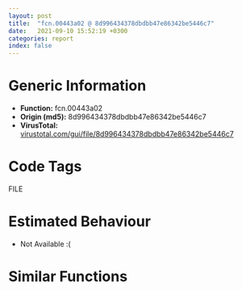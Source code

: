 ```yaml
---
layout: post
title:  "fcn.00443a02 @ 8d996434378dbdbb47e86342be5446c7"
date:   2021-09-10 15:52:19 +0300
categories: report
index: false
---
```


# Generic Information
- **Function:** fcn.00443a02
- **Origin (md5):** 8d996434378dbdbb47e86342be5446c7
- **VirusTotal:** [virustotal.com/gui/file/8d996434378dbdbb47e86342be5446c7][virustotal_ref]

# Code Tags
<span class="tag" id="FILE">FILE</span>


# Estimated Behaviour
<ul><li class="bhv-desc" id="na">Not Available :(</li></ul>

# Similar Functions
<script type="text/javascript" src="https://www.gstatic.com/charts/loader.js"></script>
<script type="text/javascript">

    google.charts.load('current', {'packages':['corechart']});
    google.charts.setOnLoadCallback(drawChart);

    function drawChart() {
    var data = new google.visualization.DataTable();
        data.addColumn('number', 'X');
        data.addColumn('number', 'Y');
        data.addColumn({type: 'string', role: 'tooltip', 'p': {'html': true}});
        data.addColumn({'type': 'string', 'role': 'style'});
        
        data.addRows([
    [-118.28072357177734, -53.07271194458008, '<b><a href="/report/fcn.00443a02@8d996434378dbdbb47e86342be5446c7">fcn.00443a02</a><br>@8d996434378dbdbb47e86342be5446c7</b><br>', 'point { fill-color: #e0440e; }'],
[-190.9550323486328, 194.82887268066406, '<b><a href="/report/fcn.0056ba51@9c2b894b84f59672d8be2e984066f76f">fcn.0056ba51</a><br>@9c2b894b84f59672d8be2e984066f76f</b><br>', 'null'],
[65.1308364868164, 76.72200775146484, '<b><a href="/report/fcn.00411d1f@617bd594ba13d0dcc08a315774c342d4">fcn.00411d1f</a><br>@617bd594ba13d0dcc08a315774c342d4</b><br>', 'null'],
[-355.1277160644531, -8.794425964355469, '<b><a href="/report/fcn.0042ae1a@d32515577b2cd57bf3dd6c5e3c37e219">fcn.0042ae1a</a><br>@d32515577b2cd57bf3dd6c5e3c37e219</b><br>', 'null'],
[316.0175476074219, -44.94501876831055, '<b><a href="/report/fcn.00415060@0b073c89b077a27e3496540be7574e33">fcn.00415060</a><br>@0b073c89b077a27e3496540be7574e33</b><br>', 'null'],
[269.6776123046875, 208.22421264648438, '<b><a href="/report/fcn.00415060@339149a6ceaff8ec9831ebc6113adb23">fcn.00415060</a><br>@339149a6ceaff8ec9831ebc6113adb23</b><br>', 'null'],
[-228.578857421875, -270.3972473144531, '<b><a href="/report/fcn.00421790@5f763449465a14d1cdb5ea67e2f984d0">fcn.00421790</a><br>@5f763449465a14d1cdb5ea67e2f984d0</b><br>', 'null'],
[23.273088455200195, 324.1089782714844, '<b><a href="/report/fcn.004206a7@d59f9c4f445b9f980173dec064f55091">fcn.004206a7</a><br>@d59f9c4f445b9f980173dec064f55091</b><br>', 'null'],
[225.21351623535156, -331.9446105957031, '<b><a href="/report/fcn.0040ddc0@ea6f23b2cb496f8773ec04df5c0f8d87">fcn.0040ddc0</a><br>@ea6f23b2cb496f8773ec04df5c0f8d87</b><br>', 'null'],
[41.089229583740234, -376.8200988769531, '<b><a href="/report/fcn.0041c9e3@64e5091c15839d4b2093890f73869f28">fcn.0041c9e3</a><br>@64e5091c15839d4b2093890f73869f28</b><br>', 'null'],
[86.97936248779297, -167.2561798095703, '<b><a href="/report/fcn.00408456@70e9569a63e2c5481707e2ba7c663021">fcn.00408456</a><br>@70e9569a63e2c5481707e2ba7c663021</b><br>', 'null'],

        ]);

    var options = {
        title: 'Similarity Plot',
        legend: 'none',
        colors: ['#dedbd9', '#e6693e', '#ec8f6e', '#f3b49f', '#f6c7b6'],
        tooltip: {isHtml: true, trigger: 'both'},
        explorer: {
        actions: ["dragToZoom", "rightClickToReset"],
        },
        chartArea: {
        width: '80%',
        height: '80%'
        },
        width: '100%',
        height: '100%'
    };

    var chart = new google.visualization.ScatterChart(document.getElementById('chart_div'));

    chart.draw(data, options);
    }
    
</script>


<div id="chart_div" style="width: 100%px; height: 100%;"></div>

# Disassembled Code
{% highlight nasm %}

mov edi, edi
push ebp
mov ebp, esp
mov eax, 0x1418
call fcn.00432cb0
mov eax, dword[0x4f4070]
xor eax, ebp
mov dword[ebp-4], eax
mov ecx, dword[ebp+0xc]
mov eax, ecx
sar eax, 6
and ecx, 0x3f
imul ecx, ecx, 0x30
push ebx
push esi
mov eax, dword[eax*4+0x4f5ff8]
xor ebx, ebx
mov esi, dword[ebp+8]
push edi
mov eax, dword[eax+ecx+0x18]
mov ecx, dword[ebp+0x10]
mov edi, ecx
mov dword[ebp-0x1414], eax
mov eax, dword[ebp+0x14]
add eax, ecx
mov dword[esi], ebx
mov dword[esi+4], ebx
mov dword[ebp-0x140c], eax
mov dword[esi+8], ebx
cmp ecx, eax
jae off.b282
mov esi, dword[ebp-0x140c]
lea eax, [ebp-0x6b0]
cmp edi, esi
jae off.b145
movzx ecx, word[edi]
add edi, 2
cmp ecx, 0xa
jne off.b132
push 0xd
pop edx
mov word[eax], dx
add eax, 2
mov word[eax], cx
add eax, 2
lea ecx, [ebp-8]
cmp eax, ecx
jb off.b108
push ebx
push ebx
push 0xd55
lea ecx, [ebp-0x1408]
push ecx
lea ecx, [ebp-0x6b0]
sub eax, ecx
sar eax, 1
push eax
mov eax, ecx
push eax
push ebx
push 0xfde9
call dword[sym.imp.KERNEL32.dll_WideCharToMultiByte]
mov esi, dword[ebp+8]
mov dword[ebp-0x1418], eax
test eax, eax
je off.b274
push 0
lea ecx, [ebp-0x1410]
sub eax, ebx
push ecx
push eax
lea eax, [ebp-0x1408]
add eax, ebx
push eax
push dword[ebp-0x1414]
call dword[sym.imp.KERNEL32.dll_WriteFile]
test eax, eax
je off.b274
add ebx, dword[ebp-0x1410]
mov eax, dword[ebp-0x1418]
cmp ebx, eax
jb off.b198
mov eax, edi
sub eax, dword[ebp+0x10]
mov dword[esi+4], eax
cmp edi, dword[ebp-0x140c]
jae off.b282
xor ebx, ebx
jmp off.b96
call dword[sym.imp.KERNEL32.dll_GetLastError]
mov dword[esi], eax
mov ecx, dword[ebp-4]
mov eax, esi
pop edi
pop esi
xor ecx, ebp
pop ebx
call fcn.00431c10
mov esp, ebp
pop ebp
ret

{% endhighlight %}

[virustotal_ref]: https://www.virustotal.com/gui/file/8d996434378dbdbb47e86342be5446c7